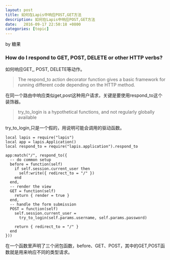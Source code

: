 ```yaml
---
layout: post
title: 如何在Lapis中响应POST,GET方法
description: 如何在Lapis中响应POST,GET方法
date:   2016-09-17 22:50:18 +0800 
categories: [topic]
---
```

by 糖果
<h3>How do I respond to GET, POST, DELETE or other HTTP verbs?</h3> 
如何响应GET,, POST, DELETE等动作。

<blockquote>The respond_to action decorator function gives a basic framework for running different code depending on the HTTP method.</blockquote> 

在同一个路由中响应类似get,post这种用户请求，关键是要使用respond_to这个装饰器。

<blockquote>try_to_login is a hypothetical functions, and not regularly globally available</blockquote> 

try_to_login,只是一个假的，用说明可能会调用的驱动函数。


```
local lapis = require("lapis")
local app = lapis.Application()
local respond_to = require("lapis.application").respond_to

app:match("/", respond_to({
  -- do common setup
  before = function(self)
    if self.session.current_user then
      self:write({ redirect_to = "/" })
    end
  end,
  -- render the view
  GET = function(self)
    return { render = true }
  end,
  -- handle the form submission
  POST = function(self)
    self.session.current_user =
      try_to_login(self.params.username, self.params.password)

    return { redirect_to = "/" }
  end
}))
```

在一个函数里声明了三个闭包函数，before、GET、POST，其中的GET,POST函数就是用来响应不同的类型请求。